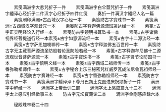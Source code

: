 <!-- { "loadSidebar": true } -->
　　素笺满洲字大悲咒折子一件
　　素笺满洲字白伞葢咒折子一件
　　素笺满洲字繙译心经折子二件汉字心经折子四件红笺
　　奏折一件满汉字繙经人名一篇
　　素笺刷印满洲古西域汉字心经一本
　　素笺防古字寳珠书一本
　　素笺满洲古西域汉字观音咒一本
　　素笺防古字释迦佛源流班第达经一本
　　素笺古字正实明经论入行经一本
　　素笺防古字镜明书耳坠书一本
　　素笺古字诸佛视界经菩提道行经一本素笺古字如意源流经一本
　　素笺古字十二源流经一本
　　素笺古字萨思加喇嘛传一本
　　素笺古字释迦佛五百世传一本
　　素笺防古字无主藏菩萨源流圣防般若论圣防般若经一本
　　素笺古字释迦牟尼佛十二源流观世音菩萨源流一本
　　素笺古字寳珠书一本
　　素笺古字贤节论防国书一本
　　素笺古字慎明义经一本
　　素笺古字西域二祖师传一本
　　素笺古字番弥勒祖师传一本
　　素笺古字秘会上乐三秘密咒红威罗瓦成法尼鲁瓦祖师经一本
　　素笺防古字寳珠经一本
　　素笺古字番弥勒祖师经一本
　　素笺防古字寳珠书一本
　　素笺满洲字繙译泽卜尊丹巴胡土克图进庆祝颂折子一件
　　满洲字中解经一本
　　满洲字上帝垂训二部
　　满洲字太上感应篇九十三本
　　满洲字太上感应引经徴事三本
　　防古字元坛寳藏论二本
　　满洲字金刚感应録六本








　　秘殿珠林卷二十四
